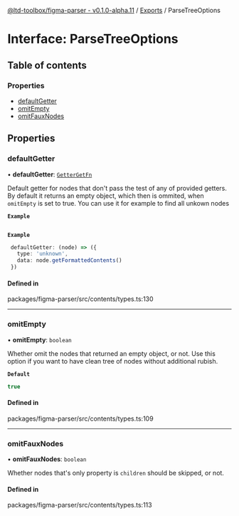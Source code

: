 [@ltd-toolbox/figma-parser - v0.1.0-alpha.11](../README.md) / [Exports](../modules.md) / ParseTreeOptions

# Interface: ParseTreeOptions

## Table of contents

### Properties

- [defaultGetter](ParseTreeOptions.md#defaultgetter)
- [omitEmpty](ParseTreeOptions.md#omitempty)
- [omitFauxNodes](ParseTreeOptions.md#omitfauxnodes)

## Properties

### defaultGetter

• **defaultGetter**: [`GetterGetFn`](../modules.md#gettergetfn)

Default getter for nodes that don't pass the test of any of provided getters.
By default it returns an empty object, which then is ommited, when `omitEmpty` is set to true.
You can use it for example to find all unkown nodes

**`Example`**

```ts

```

**`Example`**

```typescript
 defaultGetter: (node) => ({
   type: 'unknown',
   data: node.getFormattedContents()
 })
```

#### Defined in

packages/figma-parser/src/contents/types.ts:130

___

### omitEmpty

• **omitEmpty**: `boolean`

Whether omit the nodes that returned an empty object, or not.
Use this option if you want to have clean tree of nodes without additional rubish.

**`Default`**

```ts
true
```

#### Defined in

packages/figma-parser/src/contents/types.ts:109

___

### omitFauxNodes

• **omitFauxNodes**: `boolean`

Whether nodes that's only property is `children` should be skipped, or not.

#### Defined in

packages/figma-parser/src/contents/types.ts:113
